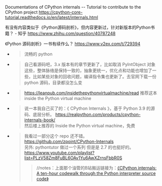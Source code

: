 
Documentations of CPython internals -- Tutorial to contribute to the CPython project https://cpython-core-tutorial.readthedocs.io/en/latest/internals.html

有没有内容类似于《Python源码剖析》，但内容更新过，针对新版本的Python书籍？ - 知乎 https://www.zhihu.com/question/40787248

《Python 源码剖析》一书有续作么？ https://www.v2ex.com/t/729394
- > 流畅的 python
- > 自己看源码吧，3.x 版本有的章节更新了，比如取消 PyIntObject 对象这些，整体脉络是保持一致的，抽象更统一，优化点和功能也增加了一些，比如某些对象的回收问题，编译指令集也更新了。去官网下载一份 python 源码，目录都没怎么变
- > https://leanpub.com/insidethepythonvirtualmachine/read 推荐这本 inside the Python virtual machine
- > 说一本我自己买了的：《 CPython Internals 》，基于 Python 3.9 的源码、底层分析。 https://realpython.com/products/cpython-internals-book/ <br> 然后楼上推荐的 Inside the Python virtual machine，免费
- > 我看过一部分这个 repo 还不错。 https://github.com/zpoint/CPython-Internals <br> 另外: pythontutor 做过一个系列 但是是 2.7 的也挺好的。 https://www.youtube.com/playlist?list=PLzV58Zm8FuBL6OAv1Yu6AwXZrnsFbbR0S
  >> //notes：上面那个油管的B站搬运链接为：[《CPython internals: A ten-hour codewalk through the Python interpreter source code》](https://www.bilibili.com/video/BV1qs411V7US/)
